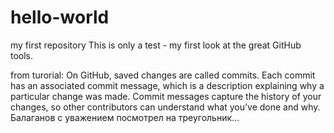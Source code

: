 # hello-world
my first repository
This is only a test - my first look at the great GitHub tools.

from turorial:
On GitHub, saved changes are called commits. Each commit has an associated commit message, which is a description explaining why a particular change was made. Commit messages capture the history of your changes, so other contributors can understand what you’ve done and why.
Балаганов с уважением посмотрел на треугольник...
